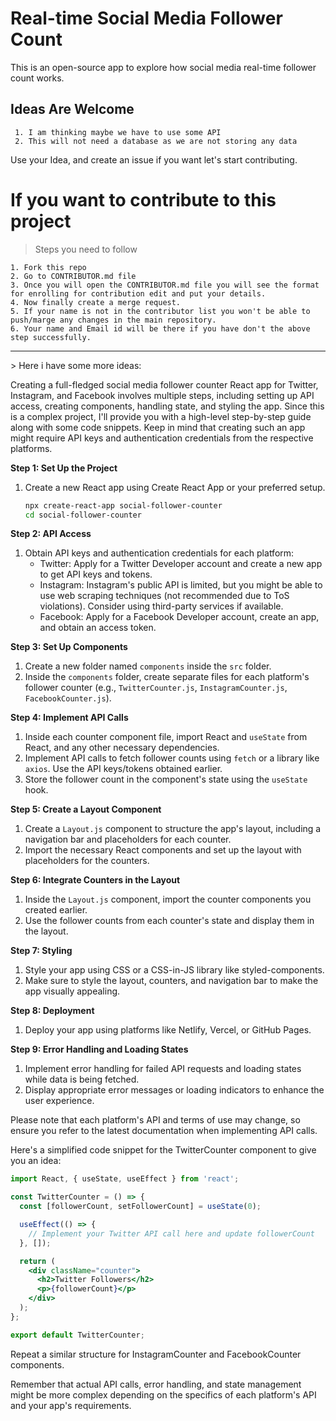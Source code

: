 # Real-time Social Media Follower Count
This is an open-source app to explore how social media real-time follower count works.

## Ideas Are Welcome
```
 1. I am thinking maybe we have to use some API
 2. This will not need a database as we are not storing any data
```
Use your Idea, and create an issue if you want let's start contributing.

# If you want to contribute to this project
> Steps you need to follow
```
1. Fork this repo
2. Go to CONTRIBUTOR.md file
3. Once you will open the CONTRIBUTOR.md file you will see the format for enrolling for contribution edit and put your details.
4. Now finally create a merge request.
5. If your name is not in the contributor list you won't be able to push/marge any changes in the main repository.
6. Your name and Email id will be there if you have don't the above step successfully.
```




<hr>
> Here i have some more ideas:

Creating a full-fledged social media follower counter React app for Twitter, Instagram, and Facebook involves multiple steps, including setting up API access, creating components, handling state, and styling the app. Since this is a complex project, I'll provide you with a high-level step-by-step guide along with some code snippets. Keep in mind that creating such an app might require API keys and authentication credentials from the respective platforms.

**Step 1: Set Up the Project**
1. Create a new React app using Create React App or your preferred setup.
   ```sh
   npx create-react-app social-follower-counter
   cd social-follower-counter
   ```

**Step 2: API Access**
1. Obtain API keys and authentication credentials for each platform:
   - Twitter: Apply for a Twitter Developer account and create a new app to get API keys and tokens.
   - Instagram: Instagram's public API is limited, but you might be able to use web scraping techniques (not recommended due to ToS violations). Consider using third-party services if available.
   - Facebook: Apply for a Facebook Developer account, create an app, and obtain an access token.

**Step 3: Set Up Components**
1. Create a new folder named `components` inside the `src` folder.
2. Inside the `components` folder, create separate files for each platform's follower counter (e.g., `TwitterCounter.js`, `InstagramCounter.js`, `FacebookCounter.js`).

**Step 4: Implement API Calls**
1. Inside each counter component file, import React and `useState` from React, and any other necessary dependencies.
2. Implement API calls to fetch follower counts using `fetch` or a library like `axios`. Use the API keys/tokens obtained earlier.
3. Store the follower count in the component's state using the `useState` hook.

**Step 5: Create a Layout Component**
1. Create a `Layout.js` component to structure the app's layout, including a navigation bar and placeholders for each counter.
2. Import the necessary React components and set up the layout with placeholders for the counters.

**Step 6: Integrate Counters in the Layout**
1. Inside the `Layout.js` component, import the counter components you created earlier.
2. Use the follower counts from each counter's state and display them in the layout.

**Step 7: Styling**
1. Style your app using CSS or a CSS-in-JS library like styled-components.
2. Make sure to style the layout, counters, and navigation bar to make the app visually appealing.

**Step 8: Deployment**
1. Deploy your app using platforms like Netlify, Vercel, or GitHub Pages.

**Step 9: Error Handling and Loading States**
1. Implement error handling for failed API requests and loading states while data is being fetched.
2. Display appropriate error messages or loading indicators to enhance the user experience.

Please note that each platform's API and terms of use may change, so ensure you refer to the latest documentation when implementing API calls.

Here's a simplified code snippet for the TwitterCounter component to give you an idea:

```jsx
import React, { useState, useEffect } from 'react';

const TwitterCounter = () => {
  const [followerCount, setFollowerCount] = useState(0);

  useEffect(() => {
    // Implement your Twitter API call here and update followerCount
  }, []);

  return (
    <div className="counter">
      <h2>Twitter Followers</h2>
      <p>{followerCount}</p>
    </div>
  );
};

export default TwitterCounter;
```

Repeat a similar structure for InstagramCounter and FacebookCounter components.

Remember that actual API calls, error handling, and state management might be more complex depending on the specifics of each platform's API and your app's requirements.
